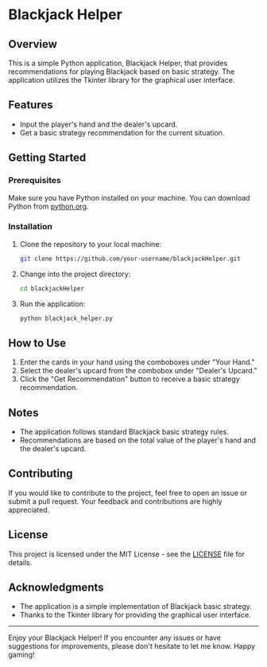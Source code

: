 # Blackjack Helper

## Overview

This is a simple Python application, Blackjack Helper, that provides recommendations for playing Blackjack based on basic strategy. The application utilizes the Tkinter library for the graphical user interface.

## Features

- Input the player's hand and the dealer's upcard.
- Get a basic strategy recommendation for the current situation.

## Getting Started

### Prerequisites

Make sure you have Python installed on your machine. You can download Python from [python.org](https://www.python.org/downloads/).

### Installation

1. Clone the repository to your local machine:

   ```bash
   git clone https://github.com/your-username/blackjackHelper.git
   ```

2. Change into the project directory:

   ```bash
   cd blackjackHelper
   ```

3. Run the application:

   ```bash
   python blackjack_helper.py
   ```

## How to Use

1. Enter the cards in your hand using the comboboxes under "Your Hand."
2. Select the dealer's upcard from the combobox under "Dealer's Upcard."
3. Click the "Get Recommendation" button to receive a basic strategy recommendation.

## Notes

- The application follows standard Blackjack basic strategy rules.
- Recommendations are based on the total value of the player's hand and the dealer's upcard.

## Contributing

If you would like to contribute to the project, feel free to open an issue or submit a pull request. Your feedback and contributions are highly appreciated.

## License

This project is licensed under the MIT License - see the [LICENSE](LICENSE) file for details.

## Acknowledgments

- The application is a simple implementation of Blackjack basic strategy.
- Thanks to the Tkinter library for providing the graphical user interface.

---

Enjoy your Blackjack Helper! If you encounter any issues or have suggestions for improvements, please don't hesitate to let me know. Happy gaming!
